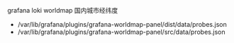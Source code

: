 grafana loki worldmap 国内城市经纬度

- /var/lib/grafana/plugins/grafana-worldmap-panel/dist/data/probes.json
- /var/lib/grafana/plugins/grafana-worldmap-panel/src/data/probes.json
